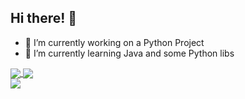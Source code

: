 ## Hi there! 👋


- 🔭 I’m currently working on a Python Project
- 🌱 I’m currently learning Java and some Python libs
<div>
<a href="https://github.com/Cassio-Neves/github-readme-stats">
  <img align="center" src="https://github-readme-stats.vercel.app/api?username=Cassio-Neves&theme=synthwave&show_icons=true&count_private=true"/>
</a>
<a href="https://github.com/anuraghazra/convoychat">
  <img align="center" src="https://github-readme-stats.vercel.app/api/top-langs/?username=Cassio-Neves&theme=synthwave"/>
</a>
</div>

<div>
<a href="https://www.linkedin.com/in/cassio-neves-86539b23b/" target="_blank"><img src="https://img.shields.io/badge/LinkedIn-0077B5?style=for-the-badge&logo=linkedin&logoColor=white">
  
  
</div>
